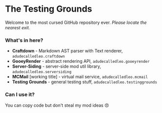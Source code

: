 # The Testing Grounds
Welcome to the most cursed GitHub repository ever. _Please locate the nearest exit._

### What's in here?
* **Craftdown** - Markdown AST parser with Text renderer, `adudecalledleo.craftdown`
* **GooeyRender** - abstract rendering API, `adudecalledleo.gooeyrender`
* **Server-Siding** - server-side mod util library, `adudecalledleo.serversiding`
* **MCMail** [working title] - virtual mail service, `adudecalledleo.mcmail`
* **Testing Grounds** - general testing stuff, `adudecalledleo.testinggrounds`

### Can I use it?
You can copy code but don't steal my mod ideas :angry:
